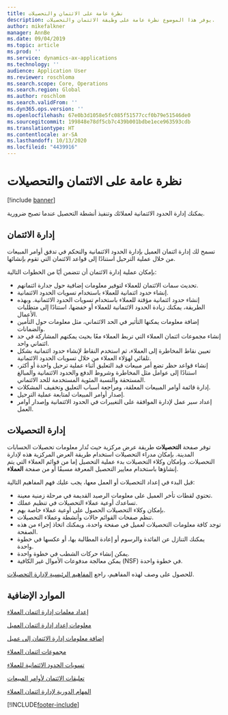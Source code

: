 ```yaml
---
title: نظرة عامة على الائتمان والتحصيلات
description: يوفر هذا الموضوع نظرة عامة على وظيفة الائتمان والتحصيلات.
author: mikefalkner
manager: AnnBe
ms.date: 09/04/2019
ms.topic: article
ms.prod: ''
ms.service: dynamics-ax-applications
ms.technology: ''
audience: Application User
ms.reviewer: roschloma
ms.search.scope: Core, Operations
ms.search.region: Global
ms.author: roschlom
ms.search.validFrom: ''
ms.dyn365.ops.version: ''
ms.openlocfilehash: 67e0b3d1058e5fc085f51577ccf0b79e51546de0
ms.sourcegitcommit: 199848e78df5cb7c439b001bdbe1ece963593cdb
ms.translationtype: HT
ms.contentlocale: ar-SA
ms.lasthandoff: 10/13/2020
ms.locfileid: "4439916"
---
```

# <a name="credit-and-collections-overview"></a>نظرة عامة على الائتمان والتحصيلات

[!include [banner](../includes/banner.md)]

يمكنك إدارة الحدود الائتمانية لعملائك وتنفيذ أنشطة التحصيل عندما تصبح ضرورية.

## <a name="credit-management"></a>إدارة الائتمان

تسمح لك إدارة ائتمان العميل بإدارة الحدود الائتمانية والتحكم في تدفق أوامر المبيعات من خلال عملية الترحيل استنادًا إلى قواعد الائتمان التي تقوم بإنشائها.

بإمكان عملية إدارة الائتمان أن تتضمن أيًا من الخطوات التالية:

- تحديث سمات الائتمان للعملاء لتوفير معلومات إضافية حول جدارة ائتمانهم.
- إنشاء حدود ائتمانية للعملاء باستخدام تسويات الحدود الائتمانية.
- إنشاء حدود ائتمانية مؤقتة للعملاء باستخدام تسويات الحدود الائتمانية. وبهذه الطريقة، يمكنك زيادة الحدود الائتمانية للعملاء أو خفضها، استنادًا إلى متطلبات الأعمال.
- إضافة معلومات يمكنها التأثير في الحد الائتماني، مثل معلومات حول التأمين والضمانات.
- إنشاء مجموعات ائتمان العملاء التي تربط العملاء معًا بحيث يمكنهم المشاركة في حد ائتماني واحد.
- تعيين نقاط المخاطرة إلى العملاء، ثم استخدم النقاط لإنشاء حدود ائتمانية بشكل تلقائي لهؤلاء العملاء من خلال تسويات الحدود الائتمانية.
- إنشاء قواعد حظر تضع أمر مبيعات قيد التعليق أثناء عملية ترحيل واحدة أو أكثر، استنادًا إلى عوامل مثل المخاطرة وشروط الدفع والحدود الائتمانية والمبالغ المستحقة والنسبة المئوية المستخدمة للحد الائتماني.
- إدارة قائمة أوامر المبيعات المعلقة، ومراجعة أسباب التعليق وتخفيف المشكلات.
- إصدار أوامر المبيعات لمتابعة عملية الترحيل.
- إعداد سير عمل لإدارة الموافقة على التغييرات في الحدود الائتمانية وإصدار أوامر العمل.

## <a name="collections-management"></a>إدارة التحصيلات

توفر صفحة **التحصيلات** طريقة عرض مركزية حيث تُدار معلومات تحصيلات الحسابات المدينة. بإمكان مدراء التحصيلات استخدام طريقة العرض المركزية هذه لإدارة التحصيلات. وبإمكان وكلاء التحصيلات بدء عملية التحصيل إما من قوائم العملاء التي يتم إنشاؤها باستخدام معايير التحصيل المعرفة مسبقًا أو من صفحة **العملاء**.

قبل البدء في إعداد التحصيلات أو العمل معها، يجب عليك فهم المفاهيم التالية:

- تحتوي لقطات تأخر العميل على معلومات الرصيد القديمة في مرحلة زمنية معينة.
- تساعدك أوعية عملاء التحصيلات في تنظيم عملك.
- بإمكان وكلاء التحصيلات الحصول على أوعية عملاء خاصة بهم.
- تنظم صفحات القوائم حالات وأنشطة وعملاء التحصيلات.
- توجد كافة معلومات التحصيلات لعميل في صفحة واحدة، ويمكنك اتخاذ إجراء من هذه الصفحة.
- يمكنك التنازل عن الفائدة والرسوم أو إعادة المطالبة بها، أو عكسها‬ في خطوة واحدة.
- يمكن إنشاء حركات الشطب في خطوة واحدة.
- يمكن معالجة مدفوعات الأموال غير الكافية (NSF) في خطوة واحدة.

للحصول على وصف لهذه المفاهيم، راجع [المفاهيم الرئيسية لإدارة التحصيلات](./cm-collections-concepts.md).

## <a name="additional-resources"></a>الموارد الإضافية

[إعداد معلمات إدارة ائتمان العملاء‬‏‫‬](./cm-credit-mgmt-setup.md)

[معلومات إعداد إدارة ائتمان العميل](./cm-setup-information.md)

[إضافة معلومات إدارة الائتمان إلى عميل‏‎](./cm-add-credit-mgmt-information-customer.md)

[مجموعات ائتمان العملاء](./cm-customer-credit-groups.md)

[تسويات الحدود الائتمانية للعملاء](./cm-credit-limit-adjustments.md)

[تعليقات الائتمان لأوامر المبيعات](./cm-sales-order-credit-holds.md)

[المهام الدورية لإدارة ائتمان العملاء](./cm-periodic-tasks.md)


[!INCLUDE[footer-include](../../includes/footer-banner.md)]